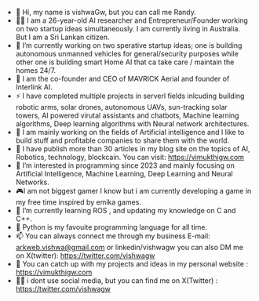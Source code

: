 - 👋 Hi, my name is vishwaGw, but you can call me Randy.
- 🙎‍♂️ I am a 26-year-old AI researcher and Entrepreneur/Founder working on two startup ideas simultaneously. I am currently living in Australia. But I am a Sri Lankan citizen.
-  💞️ I’m currently working on two sperative startup ideas; one is building autonomous unmanned vehicles for general/security purposes while other one is building smart Home AI that ca take care / maintain the homes 24/7.
- 💼 I am the co-founder and CEO of MAVRICK Aerial and founder of Interlink AI.
- ⚡ I have completed multiple projects in serverl fields inlcuding building robotic arms, solar drones, autonomous UAVs, sun-tracking solar towers, AI powered virutal assistants and chatbots, Machine learning algorithms, Deep learning algorithms with Neural network architectures.
- 🤖 I am mainly working on the fields of Artificial intelligence and I like to build stuff and profitable companies to share them with the world.
-  📑 I have publish more than 30 articles in my blog site on the topics of AI, Robotics, technology, blockcain. You can visit: https://vimukthigw.com
- 👀 I’m interested in programming since 2023 and mainly focusing on Artificial Intelligence, Machine Learning, Deep Learning and Neural Networks.
- 🎮I am not biggest gamer I know but i am currently developing a game in my free time inspired by emika games.
- 🌱 I’m currently learning ROS , and updating my knowledge on C and C++.
- 🐍 Python is my favouite programming language for all time.
- 📫 You can always connect me through my business E-mail: arkweb.vishwa@gmail.com or linkedin/vishwagw you can also DM me on X(twitter): https://twitter.com/vishwagw
- 🛜 You can catch up with my projects and ideas in my personal website : https://vimukthigw.com
- 🧑‍💻 i dont use social media, but you can find me on X(Twitter) : https://twitter.com/vishwagw

<!---
vishwagw/vishwagw is a ✨ special ✨ repository because its `README.md` (this file) appears on your GitHub profile.
You can click the Preview link to take a look at your changes.
--->
